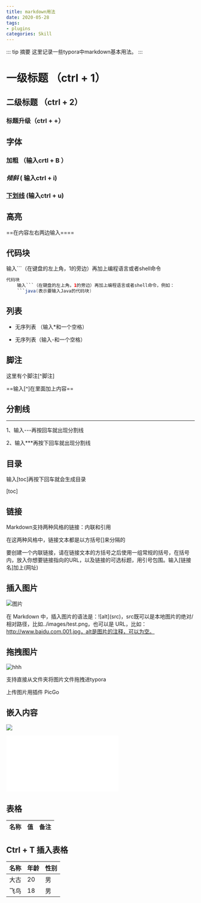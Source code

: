 ```yaml
---
title: markdown用法
date: 2020-05-28
tags:
- plugins
categories: Skill
---
```


::: tip 摘要
这里记录一些typora中markdown基本用法。
:::


# 一级标题 （ctrl + 1）

## 二级标题 （ctrl + 2）

### 标题升级（ctrl + +）



## **字体**

### **加粗** （输入crtl + B ）

### *倾斜* ( 输入ctrl + i)

### <u>下划线</u> (输入ctrl + u)



## **高亮**

==在内容左右两边输入\=\===



## **代码块**

输入```（在键盘的左上角，1的旁边）再加上编程语言或者shell命令

```java
代码块
    输入```（在键盘的左上角，1的旁边）再加上编程语言或者shell命令，例如：
    ```java(表示要输入Java的代码块)
```



## **列表**

* 无序列表 （输入*和一个空格）

- 无序列表（输入-和一个空格）

  

## **脚注**

这里有个脚注[^脚注]

==输入[^]在里面加上内容== 



## **分割线**

---

1、输入---再按回车就出现分割线

2、输入***再按下回车就出现分割线



##  **目录**

  输入[toc]再按下回车就会生成目录

[toc]

## **链接**

Markdown支持两种风格的链接：内联和引用

在这两种风格中，链接文本都是以方括号[]来分隔的

要创建一个内联链接，请在链接文本的方括号之后使用一组常规的括号，在括号内，放入你想要链接指向的URL，以及链接的可选标题，用引号包围。输入[链接名]加上(网址)



## 插入图片

![图片](https://s2.loli.net/2022/06/23/gxlPVanuNFsqw8H.png)

在 Markdown 中，插入图片的语法是：\!\[alt\]\(src\)，src既可以是本地图片的绝对/相对路径，比如../images/test.png，也可以是 URL，比如：http://www.baidu.com.001.jpg，alt是图片的注释，可以为空。



## 拖拽图片

![hhh](https://s2.loli.net/2022/06/23/43tYn2sA9WPfo8N.jpg)

支持直接从文件夹将图片文件拖拽进typora


上传图片用插件 PicGo

## 嵌入内容

![](Typora001.assets/视频嵌入代码.png)

<iframe src="//player.bilibili.com/player.html?aid=754115200&bvid=BV1kk4y1m7sT&cid=220773148&page=1" scrolling="no" border="0" frameborder="no" framespacing="0" allowfullscreen="true"> </iframe>



## 表格

<table>
    <thead>
        <tr>
            <th>名称</th>
            <th>值</th>
            <th>备注</th>
        </tr>
    </thead>
    <tbody>
       <!-- 省略 tbody 内容 -->
    </tbody>
</table>


## Ctrl + T 插入表格

| 名称 | 年龄 | 性别 |
| ---- | ---- | ---- |
| 大古 | 20   | 男   |
| 飞鸟 | 18   | 男   |


